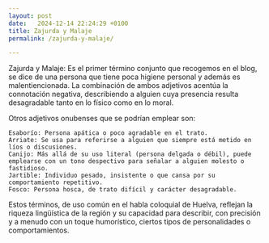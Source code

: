```yaml
---
layout: post
date:   2024-12-14 22:24:29 +0100
title: Zajurda y Malaje
permalink: /zajurda-y-malaje/

---
```


Zajurda y Malaje: Es el primer término conjunto que recogemos en el blog, se dice de una persona que tiene poca higiene personal y además es malentiencionada. La combinación de ambos adjetivos acentúa la connotación negativa, describiendo a alguien cuya presencia resulta desagradable tanto en lo físico como en lo moral.

Otros adjetivos onubenses que se podrían emplear son:

    Esaborío: Persona apática o poco agradable en el trato.
    Arriate: Se usa para referirse a alguien que siempre está metido en líos o discusiones.
    Canijo: Más allá de su uso literal (persona delgada o débil), puede emplearse con un tono despectivo para señalar a alguien molesto o fastidioso.
    Jartible: Individuo pesado, insistente o que cansa por su comportamiento repetitivo.
    Fosco: Persona hosca, de trato difícil y carácter desagradable.

Estos términos, de uso común en el habla coloquial de Huelva, reflejan la riqueza lingüística de la región y su capacidad para describir, con precisión y a menudo con un toque humorístico, ciertos tipos de personalidades o comportamientos.